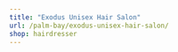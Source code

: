 ```yaml
---
title: "Exodus Unisex Hair Salon"
url: /palm-bay/exodus-unisex-hair-salon/
shop: hairdresser
---
```

